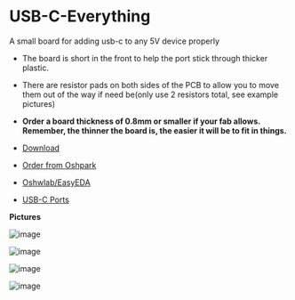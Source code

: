 # USB-C-Everything
A small board for adding usb-c to any 5V device properly

- The board is short in the front to help the port stick through thicker plastic.
- There are resistor pads on both sides of the PCB to allow you to move them out of the way if need be(only use 2 resistors total, see example pictures)  

- **Order a board thickness of 0.8mm or smaller if your fab allows. Remember, the thinner the board is, the easier it will be to fit in things.**  
- [Download](https://github.com/pbanj/USB-C-Everything/blob/main/USB-C%20Everything.zip)  
- [Order from Oshpark](https://oshpark.com/shared_projects/IqXttbLq)  
- [Oshwlab/EasyEDA](https://oshwlab.com/pbanj/usbc-all-the-things)  
- [USB-C Ports](https://a.aliexpress.com/_mrkukGI)  


**Pictures**  

![image](https://user-images.githubusercontent.com/17306233/209408559-34973114-5b14-4a06-a46f-8324a5f89451.png)  

![image](https://user-images.githubusercontent.com/17306233/209408449-67fb0d59-3934-473e-ab88-763083dc7f34.png)  

![image](https://user-images.githubusercontent.com/17306233/209297996-01a18d60-047c-490a-b9e7-fd4dde0d301e.png)  

![image](https://user-images.githubusercontent.com/17306233/209408002-1a4238ae-6cd0-4c46-93dc-03be46f73707.png)  


